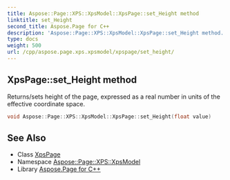 ```yaml
---
title: Aspose::Page::XPS::XpsModel::XpsPage::set_Height method
linktitle: set_Height
second_title: Aspose.Page for C++
description: 'Aspose::Page::XPS::XpsModel::XpsPage::set_Height method. Returns/sets height of the page, expressed as a real number in units of the effective coordinate space in C++.'
type: docs
weight: 500
url: /cpp/aspose.page.xps.xpsmodel/xpspage/set_height/
---
```

## XpsPage::set_Height method


Returns/sets height of the page, expressed as a real number in units of the effective coordinate space.

```cpp
void Aspose::Page::XPS::XpsModel::XpsPage::set_Height(float value)
```

## See Also

* Class [XpsPage](../)
* Namespace [Aspose::Page::XPS::XpsModel](../../)
* Library [Aspose.Page for C++](../../../)
